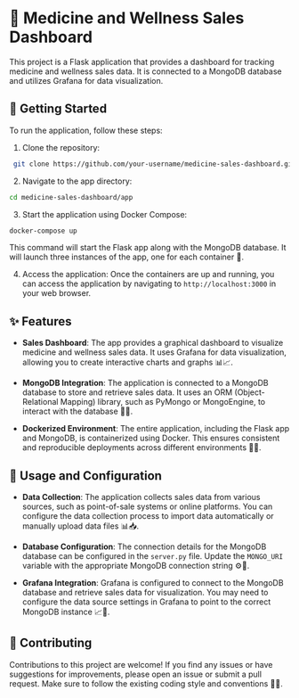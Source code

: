 # 💊 Medicine and Wellness Sales Dashboard

This project is a Flask application that provides a dashboard for tracking medicine and wellness sales data. It is connected to a MongoDB database and utilizes Grafana for data visualization.

## 🚀 Getting Started

To run the application, follow these steps:

1. Clone the repository:

```bash
 git clone https://github.com/your-username/medicine-sales-dashboard.git
```

2. Navigate to the app directory:

```bash
cd medicine-sales-dashboard/app
```

3. Start the application using Docker Compose:

```bash
docker-compose up
```

This command will start the Flask app along with the MongoDB database. It will launch three instances of the app, one for each container 🐳.

4. Access the application:
   Once the containers are up and running, you can access the application by navigating to `http://localhost:3000` in your web browser.

## ✨ Features

- **Sales Dashboard**: The app provides a graphical dashboard to visualize medicine and wellness sales data. It uses Grafana for data visualization, allowing you to create interactive charts and graphs 📊📈.

- **MongoDB Integration**: The application is connected to a MongoDB database to store and retrieve sales data. It uses an ORM (Object-Relational Mapping) library, such as PyMongo or MongoEngine, to interact with the database 📁💾.

- **Dockerized Environment**: The entire application, including the Flask app and MongoDB, is containerized using Docker. This ensures consistent and reproducible deployments across different environments 🐳🚀.

## 📝 Usage and Configuration

- **Data Collection**: The application collects sales data from various sources, such as point-of-sale systems or online platforms. You can configure the data collection process to import data automatically or manually upload data files 📊📥.

- **Database Configuration**: The connection details for the MongoDB database can be configured in the `server.py` file. Update the `MONGO_URI` variable with the appropriate MongoDB connection string ⚙️🔧.

- **Grafana Integration**: Grafana is configured to connect to the MongoDB database and retrieve sales data for visualization. You may need to configure the data source settings in Grafana to point to the correct MongoDB instance 📈🔌.

## 🤝 Contributing

Contributions to this project are welcome! If you find any issues or have suggestions for improvements, please open an issue or submit a pull request. Make sure to follow the existing coding style and conventions 👥🙌.

```

```
